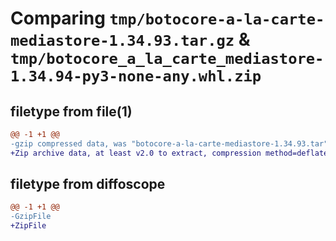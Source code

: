 # Comparing `tmp/botocore-a-la-carte-mediastore-1.34.93.tar.gz` & `tmp/botocore_a_la_carte_mediastore-1.34.94-py3-none-any.whl.zip`

## filetype from file(1)

```diff
@@ -1 +1 @@
-gzip compressed data, was "botocore-a-la-carte-mediastore-1.34.93.tar", last modified: Sat Apr 27 01:01:01 2024, max compression
+Zip archive data, at least v2.0 to extract, compression method=deflate
```

## filetype from diffoscope

```diff
@@ -1 +1 @@
-GzipFile
+ZipFile
```

